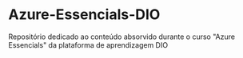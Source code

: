 # Azure-Essencials-DIO
Repositório dedicado ao conteúdo absorvido durante o curso "Azure Essencials" da plataforma de aprendizagem DIO
